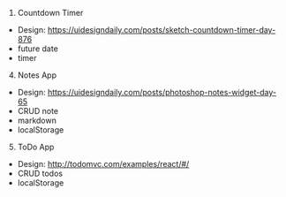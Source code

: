 1. Countdown Timer

- Design: <https://uidesigndaily.com/posts/sketch-countdown-timer-day-876>
- future date
- timer

4. Notes App

- Design: <https://uidesigndaily.com/posts/photoshop-notes-widget-day-65>
- CRUD note
- markdown
- localStorage

5. ToDo App

- Design: <http://todomvc.com/examples/react/#/>
- CRUD todos
- localStorage
